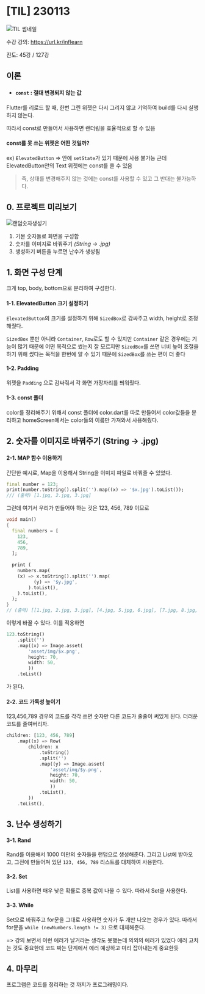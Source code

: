 # [TIL] 230113

![TIL 썸네일](https://user-images.githubusercontent.com/92006284/212392468-e6b410b8-18b2-4921-be55-9d7a54deda35.png)

수강 강의: https://url.kr/inflearn

진도: 45강 / 127강

## 이론
* #### ```const``` : 절대 변경되지 않는 값
Flutter를 리로드 할 때, 한번 그린 위젯은 다시 그리지 않고 기억하여 build를 다시 실행하지 않는다.

따라서 const로 만들어서 사용하면 랜더링을 효율적으로 할 수 있음
   #### const를 못 쓰는 위젯은 어떤 것일까?
   ex) ```ElevatedButton```
   => 안에 ```setState```가 있기 때문에 사용 불가능
   근데 ElevatedButton안의 Text 위젯에는 const를 쓸 수 있음
   > 즉, 상태를 변경해주지 않는 것에는 const를 사용할 수 있고 그 반대는 불가능하다.

## 0. 프로젝트 미리보기
![랜덤숫자생성기](https://user-images.githubusercontent.com/92006284/212392476-17b26022-092e-4173-9d02-48856c783820.jpg)

1) 기본 숫자들로 화면을 구성함
2) 숫자를 이미지로 바꿔주기 _(String -> .jpg)_
3) 생성하기 버튼을 누르면 난수가 생성됨

## 1. 화면 구성 단계
크게 top, body, bottom으로 분리하여 구성한다.
#### 1-1. ElevatedButton 크기 설정하기
```ElevatedButton```의 크기를 설정하기 위해 ```SizedBox```로 감싸주고 width, height로 조정해줬다.

```SizedBox``` 뿐만 아니라 ```Container```, ```Row```로도 할 수 있지만 ```Container``` 같은 경우에는 기능이 많기 때문에 어떤 목적으로 썼는지 잘 모르지만 ```SizedBox```를 쓰면 너비 높이 조절을 하기 위해 썼다는 목적을 한번에 알 수 있기 때문에 ```SizedBox```를 쓰는 편이 더 좋다

#### 1-2. Padding
위젯을 ```Padding``` 으로 감싸줘서 각 화면 가장자리를 띄워줬다.

#### 1-3. const 폴더
color를 정리해주기 위해서 const 폴더에 color.dart를 따로 만들어서 color값들을 분리하고 homeScreen에서는 color들의 이름만 가져와서 사용해줬다.

## 2. 숫자를 이미지로 바꿔주기 (String -> .jpg)
#### 2-1. MAP 함수 이용하기
간단한 예시로, Map을 이용해서 String을 이미지 파일로 바꿔줄 수 있었다.
```dart
final number = 123;
print(number.toString().split('').map((x) => '$x.jpg').toList());
/// (출력) [1.jpg, 2.jpg, 3.jpg]
```
그런데 여기서 우리가 만들어야 하는 것은 123, 456, 789 이므로
```dart
void main()
{
  final numbers = [
    123,
    456,
    789,
  ];
  
  print (
    numbers.map(
    (x) => x.toString().split('').map(
          (y) => '$y.jpg',
        ).toList(),
    ).toList(),
  );
}
// (출력) [[1.jpg, 2.jpg, 3.jpg], [4.jpg, 5.jpg, 6.jpg], [7.jpg, 8.jpg, 9.jpg]]
```
이렇게 바꿀 수 있다.
이를 적용하면
```dart
123.toString()
	.split('')
	.map((x) => Image.asset(
		'asset/img/$x.png',
		height: 70,
		width: 50,
		))
	.toList()
```
가 된다.
#### 2-2. 코드 가독성 높이기
123,456,789 경우의 코드를 각각 쓰면 숫자만 다른 코드가 줄줄이 써있게 된다.
더러운 코드를 줄여버리자.
```dart
children: [123, 456, 789]
	.map((x) => Row(
		children: x
			.toString()
			.split('')
			.map((y) => Image.asset(
				'asset/img/$y.png',
				height: 70,
				width: 50,
				))
			.toList(),
		))
	.toList(),
```

## 3. 난수 생성하기
#### 3-1. Rand
Rand를 이용해서 1000 미만의 숫자들을 랜덤으로 생성해준다.
그리고 List에 받아오고, 그전에 만들어져 있던 ```123, 456, 789``` 리스트를 대체하여 사용한다.
#### 3-2. Set
List를 사용하면 매우 낮은 확률로 중복 값이 나올 수 있다.
따라서 Set을 사용한다.
#### 3-3. While
Set으로 바꿔주고 for문을 그대로 사용하면 숫자가 두 개만 나오는 경우가 있다.
따라서 for문을 ```while (newNumbers.length != 3)``` 으로 대체해준다.

=> 강의 보면서 이런 에러가 날거라는 생각도 못했는데 의외의 에러가 있었다
에러 고치는 것도 중요한데 코드 짜는 단계에서 에러 예상하고 미리 잡아내는게 중요한듯

## 4. 마무리
프로그램은 코드를 정리하는 것 까지가 프로그래밍이다.
